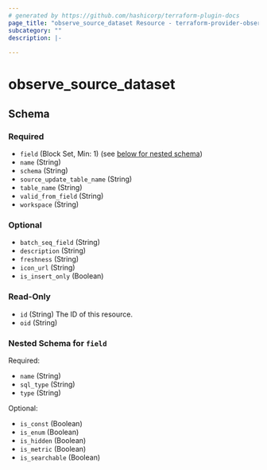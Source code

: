```yaml
---
# generated by https://github.com/hashicorp/terraform-plugin-docs
page_title: "observe_source_dataset Resource - terraform-provider-observe"
subcategory: ""
description: |-
  
---
```

# observe_source_dataset



<!-- schema generated by tfplugindocs -->
## Schema

### Required

- `field` (Block Set, Min: 1) (see [below for nested schema](#nestedblock--field))
- `name` (String)
- `schema` (String)
- `source_update_table_name` (String)
- `table_name` (String)
- `valid_from_field` (String)
- `workspace` (String)

### Optional

- `batch_seq_field` (String)
- `description` (String)
- `freshness` (String)
- `icon_url` (String)
- `is_insert_only` (Boolean)

### Read-Only

- `id` (String) The ID of this resource.
- `oid` (String)

<a id="nestedblock--field"></a>
### Nested Schema for `field`

Required:

- `name` (String)
- `sql_type` (String)
- `type` (String)

Optional:

- `is_const` (Boolean)
- `is_enum` (Boolean)
- `is_hidden` (Boolean)
- `is_metric` (Boolean)
- `is_searchable` (Boolean)

